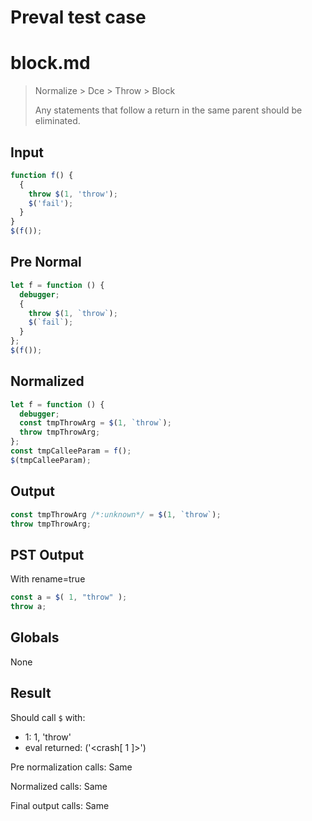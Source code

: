 # Preval test case

# block.md

> Normalize > Dce > Throw > Block
>
> Any statements that follow a return in the same parent should be eliminated.

## Input

`````js filename=intro
function f() {
  {
    throw $(1, 'throw');
    $('fail');
  }
}
$(f());
`````

## Pre Normal


`````js filename=intro
let f = function () {
  debugger;
  {
    throw $(1, `throw`);
    $(`fail`);
  }
};
$(f());
`````

## Normalized


`````js filename=intro
let f = function () {
  debugger;
  const tmpThrowArg = $(1, `throw`);
  throw tmpThrowArg;
};
const tmpCalleeParam = f();
$(tmpCalleeParam);
`````

## Output


`````js filename=intro
const tmpThrowArg /*:unknown*/ = $(1, `throw`);
throw tmpThrowArg;
`````

## PST Output

With rename=true

`````js filename=intro
const a = $( 1, "throw" );
throw a;
`````

## Globals

None

## Result

Should call `$` with:
 - 1: 1, 'throw'
 - eval returned: ('<crash[ 1 ]>')

Pre normalization calls: Same

Normalized calls: Same

Final output calls: Same
